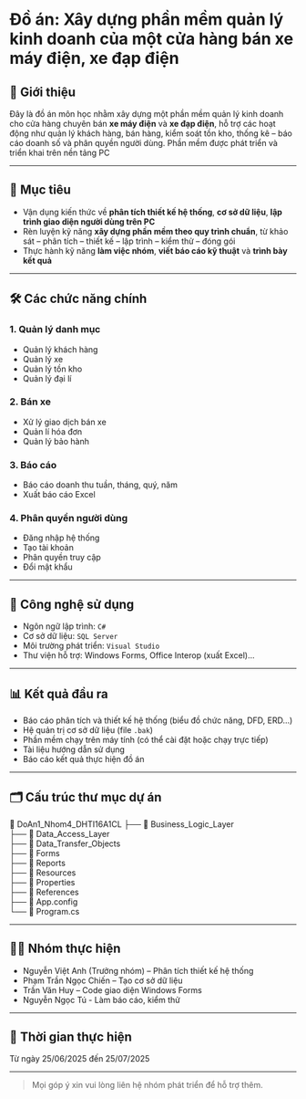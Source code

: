 # Đồ án: Xây dựng phần mềm quản lý kinh doanh của một cửa hàng bán xe máy điện, xe đạp điện

## 📌 Giới thiệu
Đây là đồ án môn học nhằm xây dựng một phần mềm quản lý kinh doanh cho cửa hàng chuyên bán **xe máy điện** và **xe đạp điện**, hỗ trợ các hoạt động như quản lý khách hàng, bán hàng, kiểm soát tồn kho, thống kê – báo cáo doanh số và phân quyền người dùng. Phần mềm được phát triển và triển khai trên nền tảng PC

---

## 🎯 Mục tiêu
- Vận dụng kiến thức về **phân tích thiết kế hệ thống**, **cơ sở dữ liệu**, **lập trình giao diện người dùng trên PC**
- Rèn luyện kỹ năng **xây dựng phần mềm theo quy trình chuẩn**, từ khảo sát – phân tích – thiết kế – lập trình – kiểm thử – đóng gói
- Thực hành kỹ năng **làm việc nhóm**, **viết báo cáo kỹ thuật** và **trình bày kết quả**

---

## 🛠️ Các chức năng chính

### 1. Quản lý danh mục
- Quản lý khách hàng
- Quản lý xe
- Quản lý tồn kho
- Quản lý đại lí

### 2. Bán xe
- Xử lý giao dịch bán xe
- Quản lí hóa đơn
- Quản lý bảo hành

### 3. Báo cáo
- Báo cáo doanh thu tuần, tháng, quý, năm
- Xuất báo cáo Excel

### 4. Phân quyền người dùng
- Đăng nhập hệ thống
- Tạo tài khoản
- Phân quyền truy cập
- Đổi mật khẩu

---

## 🧩 Công nghệ sử dụng
- Ngôn ngữ lập trình: `C#`
- Cơ sở dữ liệu: `SQL Server`
- Môi trường phát triển: `Visual Studio`
- Thư viện hỗ trợ: Windows Forms, Office Interop (xuất Excel)...

---

## 📊 Kết quả đầu ra
- Báo cáo phân tích và thiết kế hệ thống (biểu đồ chức năng, DFD, ERD...)
- Hệ quản trị cơ sở dữ liệu (file `.bak`)
- Phần mềm chạy trên máy tính (có thể cài đặt hoặc chạy trực tiếp)
- Tài liệu hướng dẫn sử dụng
- Báo cáo kết quả thực hiện đồ án

---

## 🗂️ Cấu trúc thư mục dự án
📁 DoAn1_Nhom4_DHTI16A1CL
├── 📂 Business_Logic_Layer       
├── 📂 Data_Access_Layer         
├── 📂 Data_Transfer_Objects    
├── 📂 Forms                    
├── 📂 Reports                   
├── 📂 Resources                 
├── 📂 Properties                
├── 📂 References                
├── 📄 App.config                
└── 📄 Program.cs                

---

## 👨‍💻 Nhóm thực hiện
- Nguyễn Việt Anh (Trưởng nhóm) – Phân tích thiết kế hệ thống
- Phạm Trần Ngọc Chiến – Tạo cơ sở dữ liệu
- Trần Văn Huy – Code giao diện Windows Forms
- Nguyễn Ngọc Tú - Làm báo cáo, kiểm thử

---

## 📅 Thời gian thực hiện
Từ ngày 25/06/2025 đến 25/07/2025

---

> Mọi góp ý xin vui lòng liên hệ nhóm phát triển để hỗ trợ thêm.
